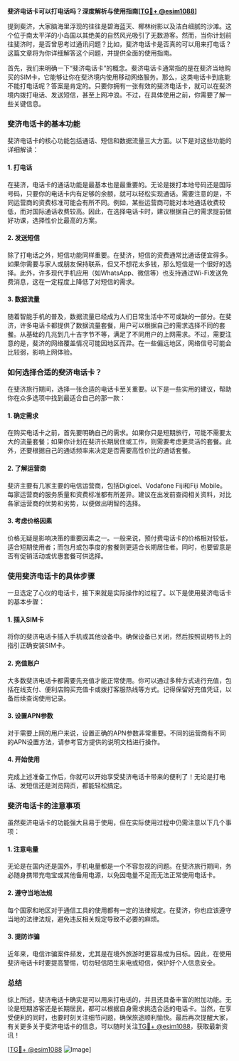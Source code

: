 **斐济电话卡可以打电话吗？深度解析与使用指南[[TG💪+ @esim1088](https://t.me/s/esim1088)]**

提到斐济，大家脑海里浮现的往往是碧海蓝天、椰林树影以及洁白细腻的沙滩。这个位于南太平洋的小岛国以其绝美的自然风光吸引了无数游客。然而，当你计划前往斐济时，是否曾思考过通讯问题？比如，斐济电话卡是否真的可以用来打电话？这篇文章将为你详细解答这个问题，并提供全面的使用指南。

首先，我们来明确一下“斐济电话卡”的概念。斐济电话卡通常指的是在斐济当地购买的SIM卡，它能够让你在斐济境内使用移动网络服务。那么，这类电话卡到底能不能打电话呢？答案是肯定的。只要你拥有一张有效的斐济电话卡，就可以在斐济境内拨打电话、发送短信，甚至上网冲浪。不过，在具体使用之前，你需要了解一些关键信息。

### 斐济电话卡的基本功能

斐济电话卡的核心功能包括通话、短信和数据流量三大方面。以下是对这些功能的详细解读：

#### 1. 打电话
在斐济，电话卡的通话功能是最基本也是最重要的。无论是拨打本地号码还是国际号码，只要你的电话卡内有足够的余额，就可以轻松实现通话。需要注意的是，不同运营商的资费标准可能会有所不同。例如，某些运营商可能对本地通话收费较低，而对国际通话收费较高。因此，在选择电话卡时，建议根据自己的需求提前做好功课，选择性价比最高的方案。

#### 2. 发送短信
除了打电话之外，短信功能同样重要。在斐济，短信的资费通常比通话便宜得多。如果你需要与家人或朋友保持联系，但又不想花太多钱，那么短信是一个很好的选择。此外，许多现代手机应用（如WhatsApp、微信等）也支持通过Wi-Fi发送免费消息，这在一定程度上降低了对短信的需求。

#### 3. 数据流量
随着智能手机的普及，数据流量已经成为人们日常生活中不可或缺的一部分。在斐济，许多电话卡都提供了数据流量套餐，用户可以根据自己的需求选择不同的套餐。从基础的几兆到几十吉字节不等，满足了不同用户的上网需求。不过，需要注意的是，斐济的网络覆盖情况可能因地区而异。在一些偏远地区，网络信号可能会比较弱，影响上网体验。

### 如何选择合适的斐济电话卡？

在斐济旅行期间，选择一张合适的电话卡至关重要。以下是一些实用的建议，帮助你在众多选项中找到最适合自己的那一款：

#### 1. 确定需求
在购买电话卡之前，首先要明确自己的需求。如果你只是短期旅行，可能不需要太大的流量套餐；如果你计划在斐济长期居住或工作，则需要考虑更灵活的套餐。此外，还要根据自己的通话频率来决定是否需要高性价比的通话套餐。

#### 2. 了解运营商
斐济主要有几家主要的电信运营商，包括Digicel、Vodafone Fiji和Fiji Mobile。每家运营商的服务质量和资费标准都有所差异。建议在出发前查阅相关资料，对比各家运营商的优势和劣势，以便做出明智的选择。

#### 3. 考虑价格因素
价格无疑是影响决策的重要因素之一。一般来说，预付费电话卡的价格相对较低，适合短期使用者；而包月或包季度的套餐则更适合长期居住者。同时，也要留意是否有促销活动或优惠套餐可供选择。

### 使用斐济电话卡的具体步骤

一旦选定了心仪的电话卡，接下来就是实际操作的过程了。以下是使用斐济电话卡的基本步骤：

#### 1. 插入SIM卡
将你的斐济电话卡插入手机或其他设备中。确保设备已关闭，然后按照说明书上的指引正确安装SIM卡。

#### 2. 充值账户
大多数斐济电话卡都需要先充值才能正常使用。你可以通过多种方式进行充值，包括在线支付、便利店购买充值卡或拨打客服热线等方式。记得保留好充值凭证，以备后续查询使用记录。

#### 3. 设置APN参数
对于需要上网的用户来说，设置正确的APN参数非常重要。不同的运营商有不同的APN设置方法，请参考官方提供的说明文档进行操作。

#### 4. 开始使用
完成上述准备工作后，你就可以开始享受斐济电话卡带来的便利了！无论是打电话、发短信还是浏览网页，都能轻松搞定。

### 斐济电话卡的注意事项

虽然斐济电话卡的功能强大且易于使用，但在实际使用过程中仍需注意以下几个事项：

#### 1. 注意电量
无论是在国内还是国外，手机电量都是一个不容忽视的问题。在斐济旅行期间，务必随身携带充电宝或其他备用电源，以免因电量不足而无法正常使用电话卡。

#### 2. 遵守当地法规
每个国家和地区对于通信工具的使用都有一定的法律规定。在斐济，你也应该遵守当地的法律法规，避免违反相关规定导致不必要的麻烦。

#### 3. 提防诈骗
近年来，电信诈骗案件频发，尤其是在境外旅游时更容易成为目标。因此，在使用斐济电话卡时要提高警惕，切勿轻信陌生来电或短信，保护好个人信息安全。

### 总结

综上所述，斐济电话卡确实是可以用来打电话的，并且还具备丰富的附加功能。无论是短期游客还是长期居民，都可以根据自身需求挑选合适的电话卡。当然，在享受便利的同时，也要时刻关注细节问题，确保旅途顺利愉快。最后再次提醒大家，有关更多关于斐济电话卡的信息，可以随时关注[TG💪+ @esim1088](https://t.me/s/esim1088)，获取最新资讯！

[[TG💪+ @esim1088](https://t.me/s/esim1088) ![Image](https://i.postimg.cc/4NQfJmqS/Snipaste-2025-05-13-00-14-12.png)]